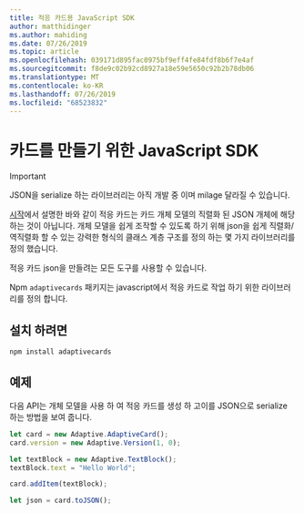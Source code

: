 ```yaml
---
title: 적응 카드용 JavaScript SDK
author: matthidinger
ms.author: mahiding
ms.date: 07/26/2019
ms.topic: article
ms.openlocfilehash: 039171d895fac0975bf9eff4fe84fdf8b6f7e4af
ms.sourcegitcommit: f8de9c02b92cd8927a18e59e5650c92b2b78db06
ms.translationtype: MT
ms.contentlocale: ko-KR
ms.lasthandoff: 07/26/2019
ms.locfileid: "68523832"
---
```

# <a name="javascript-sdk-for-creating-cards"></a>카드를 만들기 위한 JavaScript SDK

> [!IMPORTANT]
> JSON을 serialize 하는 라이브러리는 아직 개발 중 이며 milage 달라질 수 있습니다.

[시작](../../authoring-cards/getting-started.md)에서 설명한 바와 같이 적응 카드는 카드 개체 모델의 직렬화 된 JSON 개체에 해당 하는 것이 아닙니다.  개체 모델을 쉽게 조작할 수 있도록 하기 위해 json을 쉽게 직렬화/역직렬화 할 수 있는 강력한 형식의 클래스 계층 구조를 정의 하는 몇 가지 라이브러리를 정의 했습니다.

적응 카드 json을 만들려는 모든 도구를 사용할 수 있습니다.

Npm `adaptivecards` 패키지는 javascript에서 적응 카드로 작업 하기 위한 라이브러리를 정의 합니다.

## <a name="to-install"></a>설치 하려면
```console
npm install adaptivecards
```

## <a name="example"></a>예제

다음 API는 개체 모델을 사용 하 여 적응 카드를 생성 하 고이를 JSON으로 serialize 하는 방법을 보여 줍니다.

```typescript
let card = new Adaptive.AdaptiveCard();
card.version = new Adaptive.Version(1, 0);

let textBlock = new Adaptive.TextBlock();
textBlock.text = "Hello World";

card.addItem(textBlock);

let json = card.toJSON();
```
